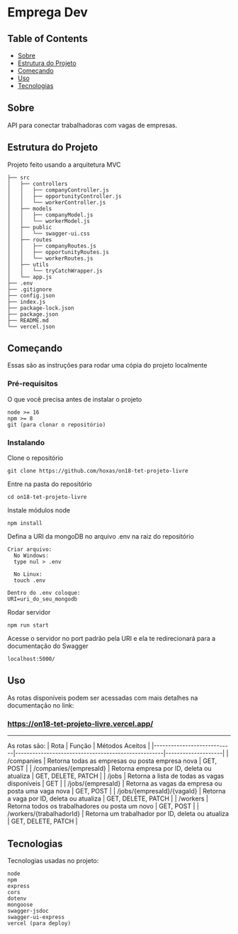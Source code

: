 # Emprega Dev

## Table of Contents

- [Sobre](#about)
- [Estrutura do Projeto](#file_structure)
- [Começando](#getting_started)
- [Uso](#usage)
- [Tecnologias](#technologies)

## Sobre <a name = "about"></a>

API para conectar trabalhadoras com vagas de empresas.

## Estrutura do Projeto <a name = "file_structure"></a>

Projeto feito usando a arquitetura MVC

```
├── src
│   ├── controllers
│   │   ├── companyController.js
│   │   ├── opportunityController.js
│   │   └── workerController.js
│   ├── models
│   │   ├── companyModel.js
│   │   └── workerModel.js
│   ├── public
│   │   └── swagger-ui.css
│   ├── routes
│   │   ├── companyRoutes.js
│   │   ├── opportunityRoutes.js
│   │   └── workerRoutes.js
│   ├── utils
│   │   └── tryCatchWrapper.js
│   └── app.js
├── .env
├── .gitignore
├── config.json
├── index.js
├── package-lock.json
├── package.json
├── README.md
└── vercel.json
```

## Começando <a name = "getting_started"></a>

Essas são as instruções para rodar uma cópia do projeto localmente

### Pré-requisitos

O que você precisa antes de instalar o projeto

```
node >= 16
npm >= 8
git (para clonar o repositório)
```

### Instalando

Clone o repositório

```
git clone https://github.com/hoxas/on18-tet-projeto-livre
```

Entre na pasta do repositório

```
cd on18-tet-projeto-livre
```

Instale módulos node

```
npm install
```

Defina a URI da mongoDB no arquivo .env na raiz do repositório

```
Criar arquivo:
  No Windows:
  type nul > .env

  No Linux:
  touch .env

Dentro do .env coloque:
URI=uri_do_seu_mongodb
```

Rodar servidor

```
npm run start
```

Acesse o servidor no port padrão pela URI e ela te redirecionará para a documentação do Swagger

```
localhost:5000/
```

## Uso <a name = "usage"></a>

As rotas disponíveis podem ser acessadas com mais detalhes na documentação no link:

### https://on18-tet-projeto-livre.vercel.app/

---

As rotas são:
| Rota | Função | Métodos Aceitos |
|----------------------------|----------------------------------------------------|--------------------|
| /companies | Retorna todas as empresas ou posta empresa nova | GET, POST |
| /companies/{empresaId} | Retorna empresa por ID, deleta ou atualiza | GET, DELETE, PATCH |
| /jobs | Retorna a lista de todas as vagas disponíveis | GET |
| /jobs/{empresaId} | Retorna as vagas da empresa ou posta uma vaga nova | GET, POST |
| /jobs/{empresaId}/{vagaId} | Retorna a vaga por ID, deleta ou atualiza | GET, DELETE, PATCH |
| /workers | Retorna todos os trabalhadores ou posta um novo | GET, POST |
| /workers/{trabalhadorId} | Retorna um trabalhador por ID, deleta ou atualiza | GET, DELETE, PATCH |

## Tecnologias <a name = "technologies"></a>

Tecnologias usadas no projeto:

```
node
npm
express
cors
dotenv
mongoose
swagger-jsdoc
swagger-ui-express
vercel (para deploy)
```
